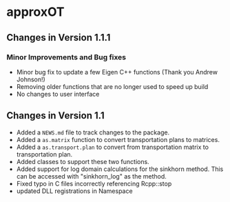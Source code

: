 # approxOT

## Changes in Version 1.1.1

### Minor Improvements and Bug fixes
* Minor bug fix to update a few Eigen C++ functions (Thank you Andrew Johnson!) 
* Removing older functions that are no longer used to speed up build
* No changes to user interface

## Changes in Version 1.1

* Added a `NEWS.md` file to track changes to the package.
* Added a `as.matrix` function to convert transportation plans to matrices.
* Added a `as.transport.plan` to convert from transportation matrix to transportation plan.
* Added classes to support these two functions.
* Added support for log domain calculations for the sinkhorn method. This can be accessed with "sinkhorn_log" as the method.
* Fixed typo in C files incorrectly referencing Rcpp::stop
* updated DLL registrations in Namespace

